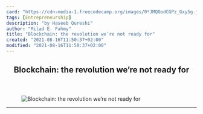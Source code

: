 ```yaml
---
card: "https://cdn-media-1.freecodecamp.org/images/0*JMQOodCGPz_Gxy5g.jpg"
tags: [Entrepreneurship]
description: "by Haseeb Qureshi"
author: "Milad E. Fahmy"
title: "Blockchain: the revolution we’re not ready for"
created: "2021-08-16T11:50:37+02:00"
modified: "2021-08-16T11:50:37+02:00"
---
```

<div class="site-wrapper">
<main id="site-main" class="site-main outer">
<div class="inner">
<article class="post-full post tag-entrepreneurship tag-politics tag-startup tag-blockchain tag-technology ">
<header class="post-full-header">
<h1 class="post-full-title">Blockchain: the revolution we’re not ready for</h1>
</header>
<figure class="post-full-image">
<picture>
<source media="(max-width: 700px)" sizes="1px" srcset="data:image/gif;base64,R0lGODlhAQABAIAAAAAAAP///yH5BAEAAAAALAAAAAABAAEAAAIBRAA7 1w">
<source media="(min-width: 701px)" sizes="(max-width: 800px) 400px,
(max-width: 1170px) 700px,
1400px" srcset="https://cdn-media-1.freecodecamp.org/images/0*JMQOodCGPz_Gxy5g.jpg 300w,
https://cdn-media-1.freecodecamp.org/images/0*JMQOodCGPz_Gxy5g.jpg 600w,
https://cdn-media-1.freecodecamp.org/images/0*JMQOodCGPz_Gxy5g.jpg 1000w,
https://cdn-media-1.freecodecamp.org/images/0*JMQOodCGPz_Gxy5g.jpg 2000w">
<img onerror="this.style.display='none'" src="https://cdn-media-1.freecodecamp.org/images/0*JMQOodCGPz_Gxy5g.jpg" alt="Blockchain: the revolution we’re not ready for">
</picture>
</figure>
<section class="post-full-content">
<div class="post-content medium-migrated-article">
</div>
<hr>
</section>
</article>
</div>
</main>
</div>
<!-- Google Tag Manager (noscript) -->
<!-- End Google Tag Manager (noscript) -->
